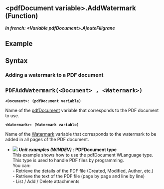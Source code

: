 


## &lt;pdfDocument variable&gt;.AddWatermark (Function)

***In french: &lt;Variable pdfDocument&gt;.AjouteFiligrane***



<a name="XUse"></a>
<a name="Use"></a>
<a name="description"></a>
<a name="Example1"></a>
<a name="sample_code"></a>

## Example

<a name="XSYNTAX"></a>

## Syntax

### Adding a watermark to a PDF document

`PDFAddWatermark(<Document> , <Watermark>)`
---

**`<Document>: (pdfDocument variable)`**

Name of the [pdfDocument](../WDLang6/1000024909.md) variable that corresponds to the PDF document to use.

**`<Watermark>: (Watermark variable)`**

Name of the [Watermark](../WDLang5/1000019922.md) variable that corresponds to the watermark to be added in all pages of the PDF document.



- ![](https://doc.pcsoft.fr/en-US/images/image.awp?langid=3&name=PDFDocumenttype.gif) ***Unit examples (WINDEV)*** : **PDFDocument type** <br>This example shows how to use the pdfDocument WLanguage type.<br>This type is used to handle PDF files by programming.<br>You can: <br>- Retrieve the details of the PDF file (Created, Modified, Author, etc.)<br>- Retrieve the text of the PDF file (page by page and line by line)<br>- List / Add / Delete attachments



<a name="XComponent"></a>

